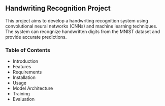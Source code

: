 ## Handwriting Recognition Project 
This project aims to develop a handwriting recognition system using convolutional neural networks (CNNs) and machine learning techniques. The system can recognize handwritten digits from the MNIST dataset and provide accurate predictions.

### Table of Contents 
* Introduction
* Features
* Requirements
* Installation
* Usage
* Model Architecture
* Training
* Evaluation
